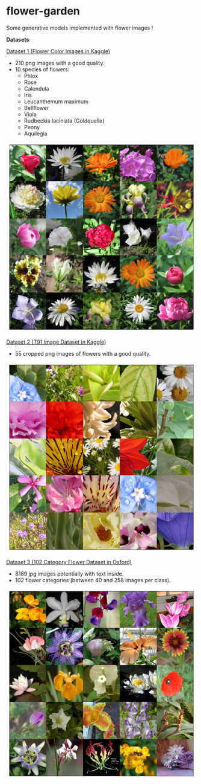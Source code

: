 # flower-garden
Some generative models implemented with flower images !

__Datasets__: 

[Dataset 1 (Flower Color Images in Kaggle)](https://www.kaggle.com/olgabelitskaya/flower-color-images)

- 210 png images with a good quality.
- 10 species of flowers:
    - Phlox
    - Rose
    - Calendula
    - Iris
    - Leucanthemum maximum
    - Bellflower
    - Viola
    - Rudbeckia laciniata (Goldquelle)
    - Peony
    - Aquilegia

![Mosaic 1](images/mosaic_1.png)

[Dataset 2 (T91 Image Dataset in Kaggle)](https://www.kaggle.com/ll01dm/t91-image-dataset)

- 55 cropped png images of flowers with a good quality.

![Mosaic 1](images/mosaic_2.png)

[Dataset 3 (102 Category Flower Dataset in Oxford)](http://www.robots.ox.ac.uk/~vgg/data/flowers/102/index.html)

- 8189 jpg images potentially with text inside.
- 102 flower categories (between 40 and 258 images per class).

![Mosaic 1](images/mosaic_3.png)
